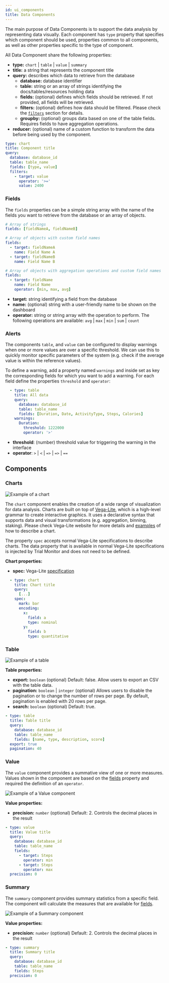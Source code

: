 ```yaml
---
id: ui_components
title: Data Components
---
```


The main purpose of Data Components is to support the data analysis by representing data visually. Each component has `type` property that specifies which component should be used, properties common to all components, as well as other properties specific to the type of component.

All Data Component share the following properties:

- **type:** `chart` | `table` | `value` | `summary`
- **title:** a string that represents the component title
- **query:** describes which data to retrieve from the database
  - **database:** database identifier
  - **table:** string or an array of strings identifying the docs/tables/resources holding data
  - **fields:** (optional) defines which fields should be retrieved. If not provided, all fields will be retrieved.
  - **filters:** (optional) defines how data should be filtered. Please check the [`filters`](../Data%20Connectors/overview#filters) section for details.
  - **groupby:** (optional) groups data based on one of the table fields. Requires fields to have aggregation operations.
- **reducer:** (optional) name of a custom function to transform the data before being used by the component.


```yaml
type: chart
title: Component title
query:
  database: database_id
  table: table_name
  fields: [type, value]
  filters:
    - target: value
      operator: '>='
      value: 2400
```

### Fields

The `fields` properties can be a simple string array with the name of the fields you want to retrieve from the database or an array of objects.
````yaml
# Array of strings
fields: [fieldNameA, fieldNameB]
````

````yaml
# Array of objects with custom field names
fields:
  - target: fieldNameA
    name: Field Name A
  - target: fieldNameB
    name: Field Name B
````

````yaml
# Array of objects with aggregation operations and custom field names
fields:
  - target: fieldName
    name: Field Name
    operator: [min, max, avg]
````

- **target:** string identifying a field from the database
- **name:** (optional) string with a user-friendly name to be shown on the dashboard
- **operator:** string or string array with the operation to perform. The following operations are available: `avg` | `max` | `min` | `sum` | `count`

### Alerts

The components `table`, and `value` can be configured to display warnings when one or more values are over a specific threshold. We can use this to quickly monitor specific parameters of the system (e.g. check if the average value is within the reference values).

To define a warning, add a property named `warnings` and inside set as key the corresponding fields for which you want to add a warning. For each field define the properties `threshold` and `operator`:

```yaml
  - type: table
    title: All data
    query:
      database: database_id
      table: table_name
      fields: [Duration, Date, ActivityType, Steps, Calories]
    warnings:
      Duration:
        threshold: 1222000
        operator: '>'
```

- **threshold**: (number) threshold value for triggering the warning in the interface
- **operator**: `>` | `<` | `=>` | `=>` | `==`

## Components
### Charts

![Example of a chart](assets/chart.png)

The `chart` component enables the creation of a wide range of visualization for data analysis. Charts are built on top of [Vega-Lite](https://vega.github.io/vega-lite), which is a high-level grammar to create interactive graphics. It uses a declarative syntax that supports data and visual transformations (e.g. aggregation, binning, staking). Please check Vega-Lite website for more details and [examples](https://vega.github.io/vega-lite/examples/) of how to describe a chart.

The property `spec` accepts normal Vega-Lite specifications to describe charts. The data property that is available in normal Vega-Lite specifications is injected by Trial Monitor and does not need to be defined.

**Chart properties:**

- **spec:** Vega-Lite [specification](https://vega.github.io/vega-lite/docs/)

````yaml
  - type: chart
    title: Chart title
    query:
      [...]
    spec:
      mark: bar
      encoding:
        x:
          field: a
          type: nominal
        y:
          field: b
          type: quantitative

````

### Table

![Example of a table](assets/table.png)

**Table properties:**

- **export:** `boolean` (optional) Default: false. Allow users to export an CSV with the table data.
- **pagination:** `boolean` | `integer` (optional) Allows users to disable the pagination or to change the number of rows per page. By default, pagination is enabled with 20 rows per page.
- **search:** `boolean` (optional) Default: true.

```yaml
- type: table
  title: Table title
  query:
    database: database_id
    table: table_name
    fields: [name, type, description, score]
  export: true
  pagination: 40
```

### Value

The `value` component provides a summative view of one or more measures. Values shown in the component are based on the [fields](#fields) property and required the definition of an `operator`.

![Example of a Value component](assets/value.png)

**Value properties:**
- **precision:** `number` (optional) Default: 2. Controls the decimal places in the result

```yaml
- type: value
  title: Value title
  query:
    database: database_id
    table: table_name
    fields:
      - target: Steps
        operator: min
      - target: Steps
        operator: max
  precision: 0
```


### Summary

The `summary` component provides summary statistics from a specific field. The component will calculate the measures that are available for [fields](#fields).

![Example of a Summary component](assets/summary.png)


**Value properties:**
- **precision:** `number` (optional) Default: 2. Controls the decimal places in the result

```yaml
- type: summary
  title: Summary title
  query:
    database: database_id
    table: table_name
    fields: Steps
  precision: 0
```
